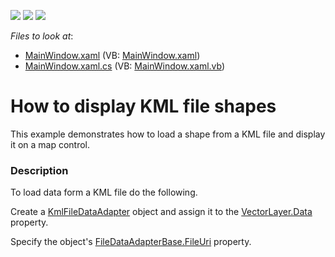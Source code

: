 <!-- default badges list -->
![](https://img.shields.io/endpoint?url=https://codecentral.devexpress.com/api/v1/VersionRange/128571473/21.1.5%2B)
[![](https://img.shields.io/badge/Open_in_DevExpress_Support_Center-FF7200?style=flat-square&logo=DevExpress&logoColor=white)](https://supportcenter.devexpress.com/ticket/details/E4526)
[![](https://img.shields.io/badge/📖_How_to_use_DevExpress_Examples-e9f6fc?style=flat-square)](https://docs.devexpress.com/GeneralInformation/403183)
<!-- default badges end -->
<!-- default file list -->
*Files to look at*:

* [MainWindow.xaml](./CS/MapControl_KmlDataAdapter/MainWindow.xaml) (VB: [MainWindow.xaml](./VB/MapControl_KmlDataAdapter/MainWindow.xaml))
* [MainWindow.xaml.cs](./CS/MapControl_KmlDataAdapter/MainWindow.xaml.cs) (VB: [MainWindow.xaml.vb](./VB/MapControl_KmlDataAdapter/MainWindow.xaml.vb))
<!-- default file list end -->
# How to display KML file shapes


<p>This example demonstrates how to load a shape from a KML file and display it on a map control.</p>


<h3>Description</h3>

To load data form a KML file do the following.<br />
<p>Create a&nbsp;<a href="https://documentation.devexpress.com/#wpf/clsDevExpressXpfMapKmlFileDataAdaptertopic">KmlFileDataAdapter</a>&nbsp;object and assign it to the&nbsp;<a href="https://documentation.devexpress.com/#WPF/DevExpressXpfMapVectorLayer_Datatopic">VectorLayer.Data</a> property.</p>
<p>Specify the object's&nbsp;<a href="https://documentation.devexpress.com/#wpf/DevExpressXpfMapFileDataAdapterBase_FileUritopic">FileDataAdapterBase.FileUri</a> property.</p>

<br/>


